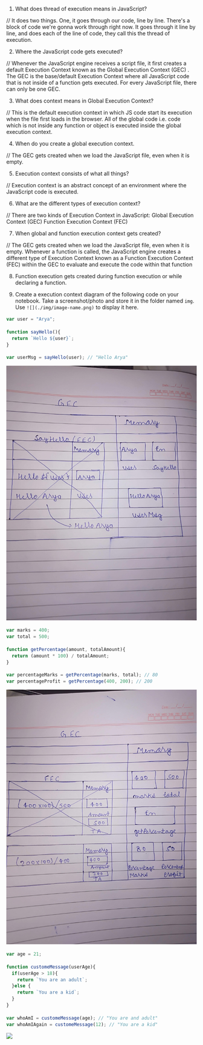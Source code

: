 1. What does thread of execution means in JavaScript?

// It does two things. One, it goes through our code, line by line. There's a block of code we're gonna work through right now. It goes through it line by line, and does each of the line of code, they call this the thread of execution.

2. Where the JavaScript code gets executed?

// Whenever the JavaScript engine receives a script file, it first creates a default Execution Context known as the Global Execution Context (GEC) . The GEC is the base/default Execution Context where all JavaScript code that is not inside of a function gets executed. For every JavaScript file, there can only be one GEC.

3. What does context means in Global Execution Context?

// This is the default execution context in which JS code start its execution when the file first loads in the browser. All of the global code i.e. code which is not inside any function or object is executed inside the global execution context.

4. When do you create a global execution context.

// The GEC gets created when we load the JavaScript file, even when it is empty. 

5. Execution context consists of what all things?

// Execution context is an abstract concept of an environment where the JavaScript code is executed.

6. What are the different types of execution context?

// There are two kinds of Execution Context in JavaScript:
Global Execution Context (GEC)
Function Execution Context (FEC)

7. When global and function execution context gets created?

// The GEC gets created when we load the JavaScript file, even when it is empty. 
Whenever a function is called, the JavaScript engine creates a different type of Execution Context known as a Function Execution Context (FEC) within the GEC to evaluate and execute the code within that function

8. Function execution gets created during function execution or while declaring a function.


9. Create a execution context diagram of the following code on your notebook. Take a screenshot/photo and store it in the folder named `img`. Use `![](./img/image-name.png)` to display it here.



```js
var user = "Arya";

function sayHello(){
  return `Hello ${user}`;
}

var userMsg = sayHello(user); // "Hello Arya"
```

<!-- Put your image here -->

![](./IMG20220524145127.jpg)




```js
var marks = 400;
var total = 500;

function getPercentage(amount, totalAmount){
  return (amount * 100) / totalAmount;
}

var percentageMarks = getPercentage(marks, total); // 80
var percentageProfit = getPercentage(400, 200); // 200
```

<!-- Put your image here -->

![](./IMG20220524150114.jpg)



```js
var age = 21;

function customeMessage(userAge){
  if(userAge > 18){
    return `You are an adult`;
  }else {
    return `You are a kid`;
  }
}

var whoAmI = customeMessage(age); // "You are and adult"
var whoAmIAgain = customeMessage(12); // "You are a kid"
```

<!-- Put your image here -->

![](./img/image-name.jpg)